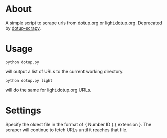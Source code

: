 # About

A simple script to scrape urls from [dotup.org](http://www.dotup.org/) or [light.dotup.org](http://light.dotup.org/).
Deprecated by [dotup-scrapy](https://github.com/onnudilol/dotup-scrapy).

# Usage

<pre><code>python dotup.py</code></pre>

will output a list of URLs to the current working directory.

<pre><code>python dotup.py light</code></pre>

will do the same for light.dotup.org URLs.

# Settings

Specify the oldest file in the format of { Number ID }.{ extension }.  The scraper will continue to fetch URLs until
it reaches that file.